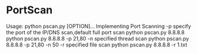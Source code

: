 # PortScan
Usage: python pscan.py [OPTION]... 
Implementing Port Scanning
      -p    specify the port of the IP/DNS scan,default full port scan
            python pscan.py 8.8.8.8
            python pscan.py 8.8.8.8 -p 21,80
      -n    specified thread scan
            python pscan.py 8.8.8.8 -p 21,80 -n 50
      -r    specified file scan
            python pscan.py 8.8.8.8 -r 1.txt